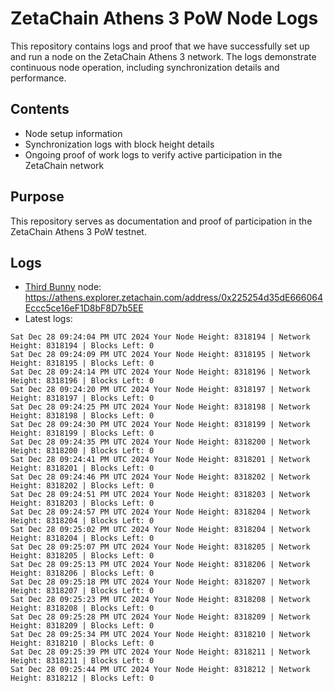 # ZetaChain Athens 3 PoW Node Logs
This repository contains logs and proof that we have successfully set up and run a node on the ZetaChain Athens 3 network. The logs demonstrate continuous node operation, including synchronization details and performance.

## Contents
- Node setup information
- Synchronization logs with block height details
- Ongoing proof of work logs to verify active participation in the ZetaChain network

## Purpose
This repository serves as documentation and proof of participation in the ZetaChain Athens 3 PoW testnet.

## Logs

- [Third Bunny](https://thirdbunny.xyz/) node: https://athens.explorer.zetachain.com/address/0x225254d35dE666064Eccc5ce16eF1D8bF8D7b5EE
- Latest logs:
```
Sat Dec 28 09:24:04 PM UTC 2024 Your Node Height: 8318194 | Network Height: 8318194 | Blocks Left: 0
Sat Dec 28 09:24:09 PM UTC 2024 Your Node Height: 8318195 | Network Height: 8318195 | Blocks Left: 0
Sat Dec 28 09:24:14 PM UTC 2024 Your Node Height: 8318196 | Network Height: 8318196 | Blocks Left: 0
Sat Dec 28 09:24:20 PM UTC 2024 Your Node Height: 8318197 | Network Height: 8318197 | Blocks Left: 0
Sat Dec 28 09:24:25 PM UTC 2024 Your Node Height: 8318198 | Network Height: 8318198 | Blocks Left: 0
Sat Dec 28 09:24:30 PM UTC 2024 Your Node Height: 8318199 | Network Height: 8318199 | Blocks Left: 0
Sat Dec 28 09:24:35 PM UTC 2024 Your Node Height: 8318200 | Network Height: 8318200 | Blocks Left: 0
Sat Dec 28 09:24:41 PM UTC 2024 Your Node Height: 8318201 | Network Height: 8318201 | Blocks Left: 0
Sat Dec 28 09:24:46 PM UTC 2024 Your Node Height: 8318202 | Network Height: 8318202 | Blocks Left: 0
Sat Dec 28 09:24:51 PM UTC 2024 Your Node Height: 8318203 | Network Height: 8318203 | Blocks Left: 0
Sat Dec 28 09:24:57 PM UTC 2024 Your Node Height: 8318204 | Network Height: 8318204 | Blocks Left: 0
Sat Dec 28 09:25:02 PM UTC 2024 Your Node Height: 8318204 | Network Height: 8318204 | Blocks Left: 0
Sat Dec 28 09:25:07 PM UTC 2024 Your Node Height: 8318205 | Network Height: 8318205 | Blocks Left: 0
Sat Dec 28 09:25:13 PM UTC 2024 Your Node Height: 8318206 | Network Height: 8318206 | Blocks Left: 0
Sat Dec 28 09:25:18 PM UTC 2024 Your Node Height: 8318207 | Network Height: 8318207 | Blocks Left: 0
Sat Dec 28 09:25:23 PM UTC 2024 Your Node Height: 8318208 | Network Height: 8318208 | Blocks Left: 0
Sat Dec 28 09:25:28 PM UTC 2024 Your Node Height: 8318209 | Network Height: 8318209 | Blocks Left: 0
Sat Dec 28 09:25:34 PM UTC 2024 Your Node Height: 8318210 | Network Height: 8318210 | Blocks Left: 0
Sat Dec 28 09:25:39 PM UTC 2024 Your Node Height: 8318211 | Network Height: 8318211 | Blocks Left: 0
Sat Dec 28 09:25:44 PM UTC 2024 Your Node Height: 8318212 | Network Height: 8318212 | Blocks Left: 0
```
